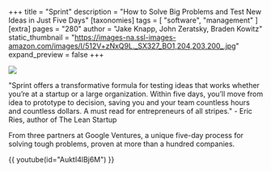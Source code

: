 +++
title = "Sprint"
description = "How to Solve Big Problems and Test New Ideas in Just Five Days"
[taxonomies]
tags = [ "software", "management" ]
[extra]
pages = "280"
author = "Jake Knapp, John Zeratsky, Braden Kowitz"
static_thumbnail = "https://images-na.ssl-images-amazon.com/images/I/512V+zNxQ9L._SX327_BO1,204,203,200_.jpg"
expand_preview = false
+++

<a target="_blank" href="https://amzn.to/3DigFWc">
    <img border="0" src="https://images-na.ssl-images-amazon.com/images/I/512V+zNxQ9L._SX327_BO1,204,203,200_.jpg" >
</a>

<!-- more -->

"Sprint offers a transformative formula for testing ideas that works whether you’re at a startup or a large
organization. Within five days, you’ll move from idea to prototype to decision, saving you and your team countless hours
and countless dollars. A must read for entrepreneurs of all stripes." - Eric Ries, author of The Lean Startup

From three partners at Google Ventures, a unique five-day process for solving tough problems, proven at more than a
hundred companies.

{{ youtube(id="AuktI4lBj6M") }}
